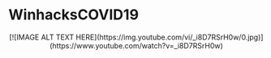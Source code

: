 # WinhacksCOVID19
<div align="center">
[![IMAGE ALT TEXT HERE](https://img.youtube.com/vi/_i8D7RSrH0w/0.jpg)](https://www.youtube.com/watch?v=_i8D7RSrH0w)
</div>
